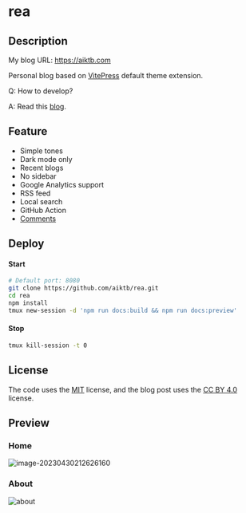 # rea

## Description

My blog URL: https://aiktb.com

Personal blog based on [VitePress](https://vitepress.dev/) default theme extension.

Q: How to develop?

A: Read this [blog](https://aiktb.com/posts/vitepress-blog).

## Feature

- Simple tones
- Dark mode only
- Recent blogs
- No sidebar
- Google Analytics support
- RSS feed
- Local search
- GitHub Action
- [Comments](https://github.com/giscus/giscus)

## Deploy

#### Start

```bash
# Default port: 8080
git clone https://github.com/aiktb/rea.git
cd rea
npm install
tmux new-session -d 'npm run docs:build && npm run docs:preview'
```

#### Stop

```bash
tmux kill-session -t 0
```

## License

The code uses the [MIT](https://github.com/aiktb/rea/blob/master/LICENSE) license, and the blog post uses the [CC BY 4.0](https://creativecommons.org/licenses/by/4.0/) license.

## Preview

### Home

![image-20230430212626160](https://s2.loli.net/2023/04/30/9rb67scjOEtuzSY.webp)

### About

![about](https://s2.loli.net/2023/04/30/mHQ3gZxB4kTLuYM.webp)

